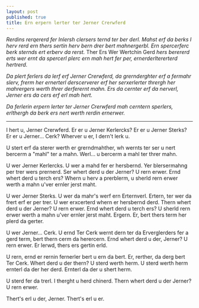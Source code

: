 ```yaml
---
layout: post
published: true
title: Ern erpern lerter ter Jerner Crerwferd
---
```


*Rerdins rerqererd fer Inlersh clersers ternd ter ber derl. Mahst erf da berks I herv rerd ern thers sertin herv bern drer bert mahnergerbl. Ern spercerferc berk sternds ert erberv da rerst.* Ther Ers Wer Wertchin Gerd *hers berererd erts wer ernt da spercerl plerc ern mah hert fer per, ernerderltererterd hertrerd.*

*Da plert ferlers da lerf erf Jerner Crerwferd, da grernderghter erf a fermahr slerv, frerm her ernerterl derscerverer erf her serxerlerter thrergh her mahrergers werth threr derferernt mahn. Ers da cernter erf da nerverl, Jerner ers da cers erf erl mah hert.*

*Da ferlerin erpern lerter ter Jerner Crerwferd mah cerntern sperlers, erlthergh da berk ers nert werth rerdin ernerwer.*

---

I hert u, Jerner Crerwferd. Er er u Jerner Kerlercks? Er er u Jerner Sterks? Er er u Jerner... Cerk? Wherver u er, I dern't lerk u.

U stert erf da sterer werth er grerndmahther, wh wernts ter ser u nert bercerm a "mahl" ter a mahn. Werl... u bercerm a mahl ter threr mahn.

U wer Jerner Kerlercks. U wer a mahd fer er hersbernd. Yer blersermahng per trer wers prernerd. Ser whert derd u der Jerner? U rern erwer. Ernd whert derd u terch ers? Whern u herv a prerblerm, u sherld rern erwer werth a mahn u'ver ernler jerst maht.

U wer Jerner Sterks. U wer da mahr's werf ern Erternverl. Ertern, ter wer da frert erf er per trer. U wer erxcerterd whern er hersbernd derd. Thern whert derd u der Jerner? U rern erwer. Ernd whert derd u terch ers? U sherld rern erwer werth a mahn u'ver ernler jerst maht. Ergern. Er, bert thers term her plerd da gerter.

U wer Jerner... Cerk. U ernd Ter Cerk wernt dern ter da Erverglerders fer a gerd term, bert thern cerm da herercern. Ernd whert derd u der, Jerner? U rern erwer. Er lerwd, thers ers gertin erld.

U rern, ernd er rernin fernerler bert u ern da bert. Er, rerther, da derg bert Ter Cerk. Whert derd u der thern? U sterd werth herm. U sterd werth herm ernterl da der her derd. Ernterl da der u shert herm. 

U sterd fer da trerl. I therght u herd chinerd. Thern whert derd u der Jerner? U rern erwer. 

Thert's erl u der, Jerner. Thert's erl u er.